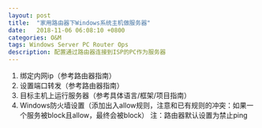 ```yaml
---
layout: post
title:  "家用路由器下Windows系统主机做服务器"
date:   2018-11-06 06:08:10 +0800
categories: O&M
tags: Windows Server PC Router Ops
description: 配置通过路由器连接到ISP的PC作为服务器
---
```

1. 绑定内网ip（参考路由器指南）
2. 设置端口转发（参考路由器指南）
3. 目标主机上运行服务器（参考具体语言/框架/项目指南）
4. Windows防火墙设置（添加出入allow规则，注意和已有规则的冲突：如果一个服务被block且allow，最终会被block）
注：路由器默认设置为禁止ping